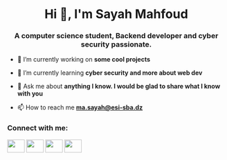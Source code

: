 <h1 align="center">Hi 👋, I'm Sayah Mahfoud </h1>
<h3 align="center">A computer science student, Backend developer and cyber security passionate.</h3>

- 🔭 I’m currently working on **some cool projects**

- 🌱 I’m currently learning **cyber security and more about web dev**

- 💬 Ask me about **anything I know. I would be glad to share what I know with you**

- 📫 How to reach me **ma.sayah@esi-sba.dz**

<h3 align="left">Connect with me:</h3>
<p align="left">
<a href="https://twitter.com/alitheoutsider" target="blank"><img align="center" src="https://cdn.jsdelivr.net/npm/simple-icons@3.0.1/icons/twitter.svg"  height="30" width="40" /></a>
<a href="https://www.linkedin.com/in/sayah-mahfoud-abdel-ali-141275219" target="blank"><img align="center" src="https://cdn.jsdelivr.net/npm/simple-icons@3.0.1/icons/linkedin.svg"  height="30" width="40" /></a>
<a href="https://web.facebook.com/d.Mahfod.b/" target="blank"><img align="center" src="https://cdn.jsdelivr.net/npm/simple-icons@3.0.1/icons/facebook.svg" height="30" width="40" /></a>
<a href="https://www.instagram.com/mahfxd/" target="blank"><img align="center" src="https://cdn.jsdelivr.net/npm/simple-icons@3.0.1/icons/instagram.svg"  height="30" width="40" /></a>
</p>
<img src="https://komarev.com/ghpvc/?username=M4hf0d&style=flat-square&color=blue" alt=""/>
